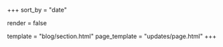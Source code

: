 +++
sort_by = "date"

render = false

template = "blog/section.html"
page_template = "updates/page.html"
+++